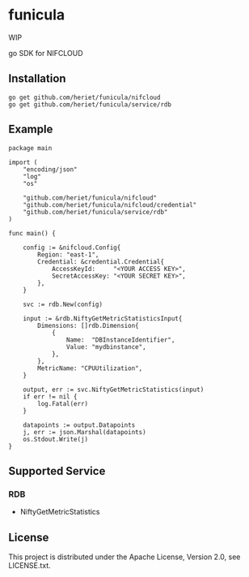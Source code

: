# funicula

WIP

go SDK for NIFCLOUD


## Installation

```
go get github.com/heriet/funicula/nifcloud
go get github.com/heriet/funicula/service/rdb
```

## Example

```
package main

import (
	"encoding/json"
	"log"
	"os"

	"github.com/heriet/funicula/nifcloud"
	"github.com/heriet/funicula/nifcloud/credential"
	"github.com/heriet/funicula/service/rdb"
)

func main() {

	config := &nifcloud.Config{
		Region: "east-1",
		Credential: &credential.Credential{
			AccessKeyId:     "<YOUR ACCESS KEY>",
			SecretAccessKey: "<YOUR SECRET KEY>",
		},
	}

	svc := rdb.New(config)

	input := &rdb.NiftyGetMetricStatisticsInput{
		Dimensions: []rdb.Dimension{
			{
				Name:  "DBInstanceIdentifier",
				Value: "mydbinstance",
			},
		},
		MetricName: "CPUUtilization",
	}

	output, err := svc.NiftyGetMetricStatistics(input)
	if err != nil {
		log.Fatal(err)
	}

	datapoints := output.Datapoints
	j, err := json.Marshal(datapoints)
	os.Stdout.Write(j)
}
```

## Supported Service

### RDB

- NiftyGetMetricStatistics


## License

This project is distributed under the Apache License, Version 2.0, see LICENSE.txt.